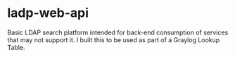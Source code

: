 # ladp-web-api
Basic LDAP search platform intended for back-end consumption of services that may not support it. I built this to be used as part of a Graylog Lookup Table.
